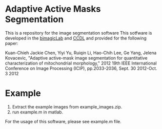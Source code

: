 # Adaptive Active Masks Segmentation #
This is a repository for the image segmentation software 
This sotfware is developed in the [bimagicLab](http://jelena.ece.cmu.edu/bimagic.html) and [CCDL](http://ccdl.compbio.cmu.edu/) and provided for the following paper:

Kuan-Chieh Jackie Chen, Yiyi Yu, Ruiqin Li, Hao-Chih Lee, Ge Yang, Jelena Kovacevic, "Adaptive active-mask image segmentation for quantitative characterization of mitochondrial morphology," 2012 19th IEEE International Conference on Image Processing (ICIP), pp.2033-2036, Sept. 30 2012-Oct. 3 2012

# Example #

1. Extract the example images from example_images.zip.
2. run example.m in matlab.

For the usage of this software, please see example.m file.